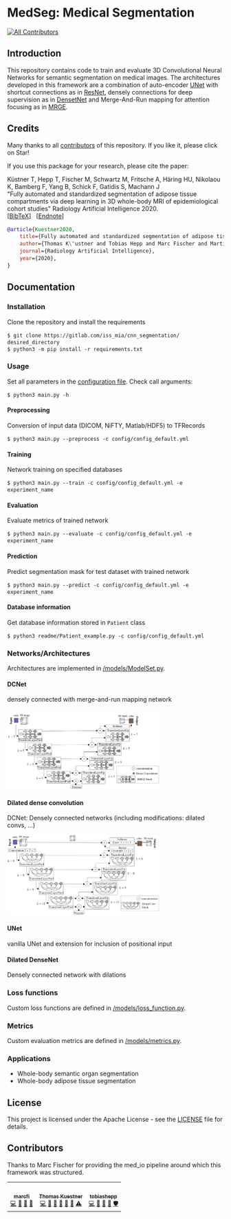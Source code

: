 # MedSeg: Medical Segmentation
<!-- ALL-CONTRIBUTORS-BADGE:START - Do not remove or modify this section -->
[![All Contributors](https://img.shields.io/badge/all_contributors-3-orange.svg?style=flat-square)](#contributors-)
<!-- ALL-CONTRIBUTORS-BADGE:END -->

## Introduction
This repository contains code to train and evaluate 3D Convolutional Neural Networks for semantic segmentation on medical images.
The architectures developed in this framework are a combination of auto-encoder [UNet](https://arxiv.org/abs/1505.04597) with shortcut connections as in [ResNet](https://arxiv.org/abs/1512.03385), densely connections for deep supervision as in [DensetNet](https://arxiv.org/abs/1608.06993) and Merge-And-Run mapping for attention focusing as in [MRGE](https://arxiv.org/abs/1611.07718).

## Credits
Many thanks to all [contributors](##Contributors) of this repository. If you like it, please click on Star!<br/>

If you use this package for your research, please cite the paper:<br/>

Küstner T, Hepp T, Fischer M, Schwartz M, Fritsche A, Häring HU, Nikolaou K, Bamberg F, Yang B, Schick F, Gatidis S, Machann J <br/>
"Fully automated and standardized segmentation of adipose tissue compartments via deep learning in 3D whole-body MRI of epidemiological cohort studies" Radiology Artificial Intelligence 2020.<br/>
[[BibTeX](readme/kuestner_ryai2020.bib)]&nbsp;&nbsp;&nbsp;[[Endnote](readme/kuestner_ryai2020.ris)] 

```bibtex
@article{Kuestner2020,
    title={Fully automated and standardized segmentation of adipose tissue compartments via deep learning in 3D whole-body MRI of epidemiological cohort studies},
    author={Thomas K\"ustner and Tobias Hepp and Marc Fischer and Martin Schwartz and Andreas Fritsche and Hans-Ulrich Häring and Konstantin Nikolaou and Fabian Bamberg and Bin Yang and Fritz Schick and Sergios Gatidis and J\"urgen Machann},
    journal={Radiology Artificial Intelligence},
    year={2020},
}
```

## Documentation

### Installation
Clone the repository and install the requirements
```shell
$ git clone https://gitlab.com/iss_mia/cnn_segmentation/ desired_directory
$ python3 -m pip install -r requirements.txt
```

### Usage
Set all parameters in the [configuration file](./config/config_default.yaml). Check call arguments:
```shell
$ python3 main.py -h 
```

#### Preprocessing
Conversion of input data (DICOM, NiFTY, Matlab/HDF5) to TFRecords
```shell
$ python3 main.py --preprocess -c config/config_default.yml
```

#### Training
Network training on specified databases
```shell
$ python3 main.py --train -c config/config_default.yml -e experiment_name
```

#### Evaluation
Evaluate metrics of trained network
```shell
$ python3 main.py --evaluate -c config/config_default.yml -e experiment_name
```

#### Prediction
Predict segmentation mask for test dataset with trained network
```shell
$ python3 main.py --predict -c config/config_default.yml -e experiment_name
```

#### Database information
Get database information stored in `Patient` class
```shell
$ python3 readme/Patient_example.py -c config/config_default.yml
```

### Networks/Architectures 
Architectures are implemented in [/models/ModelSet.py](./models/ModelSet.py).

#### DCNet
densely connected with merge-and-run mapping network

<img src=readme/MRGE.png width="70%"></img>

#### Dilated dense convolution
DCNet: Densely connected networks (including modifications: dilated convs, ...)

<img src=readme/dilatedDense.png width="70%"></img>

#### UNet
vanilla UNet and extension for inclusion of positional input

#### Dilated DenseNet
Densely connected network with dilations

### Loss functions
Custom loss functions are defined in [/models/loss_function.py](./models/loss_function.py).

### Metrics
Custom evaluation metrics are defined in [/models/metrics.py](./models/metrics.py).

### Applications
- Whole-body semantic organ segmentation
- Whole-body adipose tissue segmentation

## License
This project is licensed under the Apache License - see the [LICENSE](LICENSE) file for details.

## Contributors 
Thanks to Marc Fischer for providing the med_io pipeline around which this framework was structured.  

<!-- ALL-CONTRIBUTORS-LIST:START - Do not remove or modify this section -->
<!-- prettier-ignore-start -->
<!-- markdownlint-disable -->
<table>
  <tr>
    <td align="center"><a href="https://github.com/marcfi"><img src="https://avatars2.githubusercontent.com/u/48595245?v=4" width="100px;" alt=""/><br /><sub><b>marcfi</b></sub></a><br /><a href="https://github.com/lab-midas/med_segmentation/commits?author=marcfi" title="Code">💻</a> <a href="#ideas-marcfi" title="Ideas, Planning, & Feedback">🤔</a> <a href="#maintenance-marcfi" title="Maintenance">🚧</a> <a href="#tool-marcfi" title="Tools">🔧</a></td>
    <td align="center"><a href="https://sites.google.com/site/kspaceastronauts"><img src="https://avatars1.githubusercontent.com/u/15344655?v=4" width="100px;" alt=""/><br /><sub><b>Thomas Kuestner</b></sub></a><br /><a href="https://github.com/lab-midas/med_segmentation/commits?author=thomaskuestner" title="Code">💻</a> <a href="#ideas-thomaskuestner" title="Ideas, Planning, & Feedback">🤔</a> <a href="#maintenance-thomaskuestner" title="Maintenance">🚧</a> <a href="#projectManagement-thomaskuestner" title="Project Management">📆</a> <a href="https://github.com/lab-midas/med_segmentation/commits?author=thomaskuestner" title="Documentation">📖</a> <a href="https://github.com/lab-midas/med_segmentation/pulls?q=is%3Apr+reviewed-by%3Athomaskuestner" title="Reviewed Pull Requests">👀</a> <a href="https://github.com/lab-midas/med_segmentation/commits?author=thomaskuestner" title="Tests">⚠️</a></td>
    <td align="center"><a href="https://www.is.mpg.de/de/people/thepp"><img src="https://avatars1.githubusercontent.com/u/30172495?v=4" width="100px;" alt=""/><br /><sub><b>tobiashepp</b></sub></a><br /><a href="https://github.com/lab-midas/med_segmentation/commits?author=tobiashepp" title="Code">💻</a> <a href="#ideas-tobiashepp" title="Ideas, Planning, & Feedback">🤔</a> <a href="#maintenance-tobiashepp" title="Maintenance">🚧</a> <a href="#tool-tobiashepp" title="Tools">🔧</a> <a href="#security-tobiashepp" title="Security">🛡️</a></td>
  </tr>
</table>

<!-- markdownlint-enable -->
<!-- prettier-ignore-end -->
<!-- ALL-CONTRIBUTORS-LIST:END -->